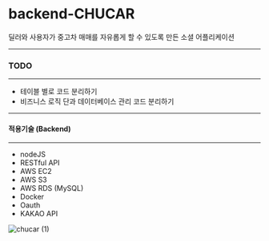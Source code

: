 # backend-CHUCAR
딜러와 사용자가 중고차 매매를 자유롭게 할 수 있도록 만든 소셜 어플리케이션

---
### TODO
---
- 테이블 별로 코드 분리하기
- 비즈니스 로직 단과 데이터베이스 관리 코드 분리하기


---
#### 적용기술 (Backend)
---
- nodeJS
- RESTful API
- AWS EC2
- AWS S3
- AWS RDS (MySQL)
- Docker
- Oauth
- KAKAO API

![chucar (1)](https://user-images.githubusercontent.com/53927414/217458472-f7e2ffb0-4a25-48b6-be5b-c6a8f7d1ba9e.gif)
